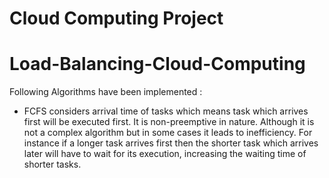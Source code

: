 # Cloud Computing Project
# Load-Balancing-Cloud-Computing

Following Algorithms have been implemented :

* FCFS considers arrival time of tasks which means task which arrives first will be executed first. It is non-preemptive in nature. Although it is not a complex algorithm but in some cases it leads to inefficiency. For instance if a longer task arrives first then the shorter task which arrives later will have to wait for its execution, increasing the waiting time of shorter tasks.


